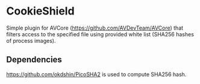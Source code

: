 # CookieShield
Simple plugin for AVCore (https://github.com/AVDevTeam/AVCore) that filters access to the specified file using provided white list (SHA256 hashes of process images). 

## Dependencies
https://github.com/okdshin/PicoSHA2 is used to compute SHA256 hash.

